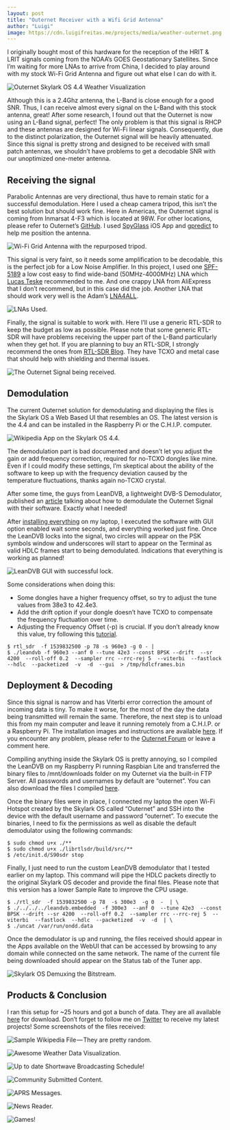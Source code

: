 ```yaml
---
layout: post
title: "Outernet Receiver with a Wifi Grid Antenna"
author: "Luigi"
image: https://cdn.luigifreitas.me/projects/media/weather-outernet.png
---
```


I originally bought most of this hardware for the reception of the HRIT & LRIT signals coming from the NOAA’s GOES Geostationary Satellites. Since I’m waiting for more LNAs to arrive from China, I decided to play around with my stock Wi-Fi Grid Antenna and figure out what else I can do with it.

![Outernet Skylark OS 4.4 Weather Visualization](https://cdn.luigifreitas.me/projects/media/weather-outernet.png)

Although this is a 2.4Ghz antenna, the L-Band is close enough for a good SNR. Thus, I can receive almost every signal on the L-Band with this stock antenna, great! After some research, I found out that the Outernet is now using an L-Band signal, perfect! The only problem is that this signal is RHCP and these antennas are designed for Wi-Fi linear signals. Consequently, due to the distinct polarization, the Outernet signal will be heavily attenuated. Since this signal is pretty strong and designed to be received with small patch antennas, we shouldn’t have problems to get a decodable SNR with our unoptimized one-meter antenna.

## Receiving the signal
Parabolic Antennas are very directional, thus have to remain static for a successful demodulation. Here I used a cheap camera tripod, this isn’t the best solution but should work fine. Here in Americas, the Outernet signal is coming from Inmarsat 4-F3 which is located at 98W. For other locations, please refer to Outernet’s [GitHub](https://github.com/Outernet-Project/Information/wiki/Satellites,-Frequencies,-and-Coverage-Area). I used [SpyGlass](https://itunes.apple.com/us/app/spyglass/id332639548?mt=8) iOS App and [gpredict](http://gpredict.oz9aec.net/) to help me position the antenna.

![Wi-Fi Grid Antenna with the repurposed tripod.](https://cdn.luigifreitas.me/projects/media/wifi-grid-antenna.jpeg)

This signal is very faint, so it needs some amplification to be decodable, this is the perfect job for a Low Noise Amplifier. In this project, I used one [SPF-5189](http://www.ebay.com/itm/LNA-50-to-4000MHz-SPF5189-NF-0-6dB-LNA-RF-amplifier-FM-HF-VHF-UHF-Ham-Radio-/152224877094?hash=item23714f4a26:g:SEoAAOSwGtRXxrXk) a low cost easy to find wide-band (50MHz-4000MHz) LNA which [Lucas Teske](https://twitter.com/lucasteske) recommended to me. And one crappy LNA from AliExpress that I don’t recommend, but in this case did the job. Another LNA that should work very well is the Adam’s [LNA4ALL](http://lna4all.blogspot.com.br/).

![LNAs Used.](https://cdn.luigifreitas.me/projects/media/outernet-setup-lna.jpeg)

Finally, the signal is suitable to work with. Here I’ll use a generic RTL-SDR to keep the budget as low as possible. Please note that some generic RTL-SDR will have problems receiving the upper part of the L-Band particularly when they get hot. If you are planning to buy an RTL-SDR, I strongly recommend the ones from [RTL-SDR Blog](http://www.rtl-sdr.com/buy-rtl-sdr-dvb-t-dongles/). They have TCXO and metal case that should help with shielding and thermal issues.

![The Outernet Signal being received.](https://cdn.luigifreitas.me/projects/media/outernet-americas-signal-fft.png)

## Demodulation
The current Outernet solution for demodulating and displaying the files is the Skylark OS a Web Based UI that resembles an OS. The latest version is the 4.4 and can be installed in the Raspberry Pi or the C.H.I.P. computer.

![Wikipedia App on the Skylark OS 4.4.](https://cdn.luigifreitas.me/projects/media/outernet-sample-wikipedia-file.png)

The demodulation part is bad documented and doesn’t let you adjust the gain or add frequency correction, required for no-TCXO dongles like mine. Even if I could modify these settings, I’m skeptical about the ability of the software to keep up with the frequency deviation caused by the temperature fluctuations, thanks again no-TCXO crystal.

After some time, the guys from LeanDVB, a lightweight DVB-S Demodulator, published an [article](http://www.pabr.org/radio/leandvb-satmodem/leandvb-satmodem.en.html) talking about how to demodulate the Outernet Signal with their software. Exactly what I needed!

After [installing everything](https://github.com/pabr/leansdr) on my laptop, I executed the software with GUI option enabled wait some seconds, and everything worked just fine. Once the LeanDVB locks into the signal, two circles will appear on the PSK symbols window and underscores will start to appear on the Terminal as valid HDLC frames start to being demodulated. Indications that everything is working as planned!

![LeanDVB GUI with successful lock.](https://cdn.luigifreitas.me/projects/media/outernet-signal-constellation.png)

Some considerations when doing this:
- Some dongles have a higher frequency offset, so try to adjust the tune values from 38e3 to 42.4e3.
- Add the drift option if your dongle doesn’t have TCXO to compensate the frequency fluctuation over time.
- Adjusting the Frequency Offset (-p) is crucial. If you don’t already know this value, try following this [tutorial](http://davidnelson.me/?p=371).

```shell
$ rtl_sdr  -f 1539832500 -p 78 -s 960e3 -g 0 - |
$ ./leandvb -f 960e3 --anf 0 --tune 42e3 --const BPSK --drift  --sr 4200  --roll-off 0.2  --sampler rrc --rrc-rej 5  --viterbi  --fastlock  --hdlc  --packetized  -v  -d  --gui  > /tmp/hdlcframes.bin
```

## Deployment & Decoding
Since this signal is narrow and has Viterbi error correction the amount of incoming data is tiny. To make it worse, for the most of the day the data being transmitted will remain the same. Therefore, the next step is to unload this from my main computer and leave it running remotely from a C.H.I.P. or a Raspberry Pi. The installation images and instructions are available [here](https://archive.outernet.is/images/). If you encounter any problem, please refer to the [Outernet Forum](http://forums.outernet.is/) or leave a comment here.

Compiling anything inside the Skylark OS is pretty annoying, so I compiled the LeanDVB on my Raspberry Pi running Raspbian Lite and transferred the binary files to /mnt/downloads folder on my Outernet via the built-in FTP Server. All passwords and usernames by default are “outernet”. You can also download the files I compiled [here](https://www.dropbox.com/s/j3j6j97851biwaf/leansdr.zip?dl=0).

Once the binary files were in place, I connected my laptop the open Wi-Fi Hotspot created by the Skylark OS called “Outernet” and SSH into the device with the default username and password “outernet”. To execute the binaries, I need to fix the permissions as well as disable the default demodulator using the following commands:

```shell
$ sudo chmod u+x ./**
$ sudo chmod u+x ./librtlsdr/build/src/**
$ /etc/init.d/S90sdr stop
```

Finally, I just need to run the custom LeanDVB demodulator that I tested earlier on my laptop. This command will pipe the HDLC packets directly to the original Skylark OS decoder and provide the final files. Please note that this version has a lower Sample Rate to improve the CPU usage.

```
$ ./rtl_sdr  -f 1539832500 -p 78  -s 300e3  -g 0  -  | \
$ ./../../../leandvb.embedded  -f 300e3  --anf 0  --tune 42e3  --const BPSK --drift --sr 4200  --roll-off 0.2  --sampler rrc --rrc-rej 5  --viterbi  --fastlock  --hdlc  --packetized  -v  -d  | \
$ ./uncat /var/run/ondd.data
```

Once the demodulator is up and running, the files received should appear in the Apps available on the WebUI that can be accessed by browsing to any domain while connected on the same network. The name of the current file being downloaded should appear on the Status tab of the Tuner app.

![Skylark OS Demuxing the Bitstream.](https://cdn.luigifreitas.me/projects/media/outernet-skylark-demuxing.png)

## Products & Conclusion
I ran this setup for ~25 hours and got a bunch of data. They are all available [here](https://www.dropbox.com/s/dw0cl0uix1bb1dn/Outernet%20Files.zip?dl=0) for download. Don’t forget to follow me on [Twitter](https://twitter.com/luigifcruz) to receive my latest projects! Some screenshots of the files received:

![Sample Wikipedia File — They are pretty random.](https://cdn.luigifreitas.me/projects/media/outernet-wikipedia-sample-2.png)

![Awesome Weather Data Visualization.](https://cdn.luigifreitas.me/projects/media/outernet-weather-skylark.png)

![Up to date Shortwave Broadcasting Schedule!](https://cdn.luigifreitas.me/projects/media/outernet-shortwave-radio-skylark.png)

![Community Submitted Content.](https://cdn.luigifreitas.me/projects/media/outernet-comunity-content.png)

![APRS Messages.](https://cdn.luigifreitas.me/projects/media/outernet-aprs-messages.png)

![News Reader.](https://cdn.luigifreitas.me/projects/media/outernet-news-feed-skylark.png)

![Games!](https://cdn.luigifreitas.me/projects/media/outernet-games-skylark.png)